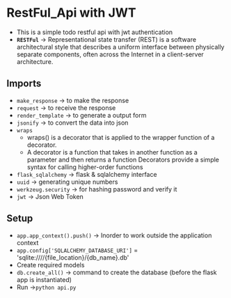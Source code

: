 # RestFul_Api with JWT
+ This is a simple todo restful api with jwt authentication
+ **`RESTFul`** -> Representational state transfer (REST) is a software architectural style that describes a uniform interface between physically separate components, often across the Internet in a client-server architecture. 
  
## Imports
+ `make_response` -> to make the response
+ `request` -> to receive the response
+ `render_template` -> to generate a output form
+ `jsonify` -> to convert the data into json
+ `wraps`
  + wraps() is a decorator that is applied to the wrapper function of a decorator.
  + A decorator is a function that takes in another function as a parameter and then returns a function Decorators provide a simple syntax for calling higher-order functions
+ `flask_sqlalchemy` -> flask & sqlalchemy interface
+ `uuid` -> generating unique numbers
+ `werkzeug.security` -> for hashing password and verify it
+ `jwt` -> Json Web Token
  
## Setup
+ `app.app_context().push()` -> Inorder to work outside the application context
+ `app.config['SQLALCHEMY_DATABASE_URI']` = 'sqlite:////{file_location}/{db_name}.db'
+ Create required models
+ `db.create_all()` -> command to create the database (before the flask app is instantiated)
+ Run ->`python api.py`
